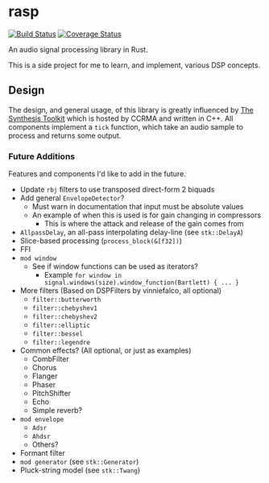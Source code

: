 # rasp
[![Build Status](https://travis-ci.org/brianuosseph/rasp.svg?branch=master)](https://travis-ci.org/brianuosseph/rasp)
[![Coverage Status](https://coveralls.io/repos/brianuosseph/rasp/badge.svg?branch=master&service=github)](https://coveralls.io/github/brianuosseph/rasp?branch=master)

An audio signal processing library in Rust.

This is a side project for me to learn, and implement, various DSP concepts.

## Design
The design, and general usage, of this library is greatly influenced by [The Synthesis Toolkit](https://ccrma.stanford.edu/software/stk/index.html) which is hosted by CCRMA and written in C++. All components implement a `tick` function, which take an audio sample to process and returns some output.

### Future Additions
Features and components I'd like to add in the future.

- Update `rbj` filters to use transposed direct-form 2 biquads
- Add general `EnvelopeDetector`?
  - Must warn in documentation that input must be absolute values
  - An example of when this is used is for gain changing in compressors
    - This is where the attack and release of the gain comes from
- `AllpassDelay`, an all-pass interpolating delay-line (see `stk::DelayA`)
- Slice-based processing (`process_block(&[f32])`)
- FFI
- `mod window`
  - See if window functions can be used as iterators?
    - Example `for window in signal.windows(size).window_function(Bartlett) { ... }`
- More filters (Based on DSPFilters by vinniefalco, all optional)
  - `filter::butterworth`
  - `filter::chebyshev1`
  - `filter::chebyshev2`
  - `filter::elliptic`
  - `filter::bessel`
  - `filter::legendre`
- Common effects? (All optional, or just as examples)
  - CombFilter
  - Chorus
  - Flanger
  - Phaser
  - PitchShifter
  - Echo
  - Simple reverb?
- `mod envelope`
  - `Adsr`
  - `Ahdsr`
  - Others?
- Formant filter
- `mod generator` (see `stk::Generator`)
- Pluck-string model (see `stk::Twang`)
